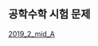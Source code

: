 ## 공학수학 시험 문제

[2019_2_mid_A](https://colab.research.google.com/github/SeoulTechPSE/EngMath/blob/master/exams/mid_2019_2_A.ipynb)
